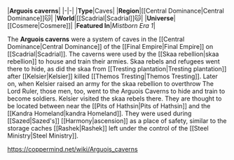 |**Arguois caverns**|
|-|-|
|**Type**|Caves|
|**Region**|[[Central Dominance\|Central Dominance]]🐱︎|
|**World**|[[Scadrial\|Scadrial]]🐱︎|
|**Universe**|[[Cosmere\|Cosmere]]|
|**Featured In**|*Mistborn Era 1*|

The **Arguois caverns** were a system of caves in the [[Central Dominance\|Central Dominance]] of the [[Final Empire\|Final Empire]] on [[Scadrial\|Scadrial]].
The caverns were used by the [[Skaa rebellion\|skaa rebellion]] to house and train their armies. Skaa rebels and refugees went there to hide, as did the skaa from [[Tresting plantation\|Tresting plantation]] after [[Kelsier\|Kelsier]] killed [[Themos Tresting\|Themos Tresting]]. Later on, when Kelsier raised an army for the skaa rebellion to overthrow The Lord Ruler, those men, too, went to the Arguois Caverns to hide and train to become soldiers. Kelsier visited the skaa rebels there.
They are thought to be located between near the [[Pits of Hathsin\|Pits of Hathsin]] and the [[Kandra Homeland\|kandra Homeland]].
They were used during [[Sazed\|Sazed's]] [[Harmony\|ascension]] as a place of safety, similar to the storage caches [[Rashek\|Rashek]] left under the control of the [[Steel Ministry\|Steel Ministry]].



https://coppermind.net/wiki/Arguois_caverns